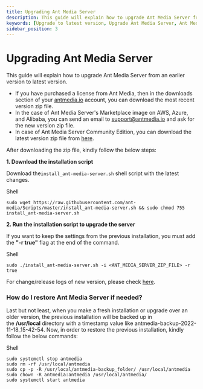 ```yaml
---
title: Upgrading Ant Media Server
description: This guide will explain how to upgrade Ant Media Server from an earlier version to latest version.
keywords: [Upgrade to latest version, Upgrade Ant Media Server, Ant Media Server Documentation, Ant Media Server Tutorials]
sidebar_position: 3
---
```


# Upgrading Ant Media Server
This guide will explain how to upgrade Ant Media Server from an earlier version to latest version.

-   If you have purchased a license from Ant Media, then in the downloads section of your [antmedia.io](https://antmedia.io/my-account/downloads/) account, you can download the most recent version zip file. 
-   In the case of Ant Media Server's Marketplace image on AWS, Azure, and Alibaba, you can send an email to support@antmedia.io and ask for the new version zip file.
-   In case of Ant Media Server Community Edition, you can download the latest version zip file from [h](https://github.com/ant-media/Ant-Media-Server/releases)[ere](https://github.com/ant-media/Ant-Media-Server/releases).

After downloading the zip file, kindly follow the below steps:

**1. Download the installation script**

Download the`install_ant-media-server.sh` shell script with the latest changes.

Shell

```shell
sudo wget https://raw.githubusercontent.com/ant-media/Scripts/master/install_ant-media-server.sh && sudo chmod 755 install_ant-media-server.sh
```

  
**2. Run the installation script to upgrade the server**

If you want to keep the settings from the previous installation, you must add the **"-r true"** flag at the end of the command.

Shell

```shell
sudo ./install_ant-media-server.sh -i <ANT_MEDIA_SERVER_ZIP_FILE> -r true
```

For change/release logs of new version, please check [here](https://github.com/ant-media/Ant-Media-Server/releases).

### **How do I restore Ant Media Server if needed?**

Last but not least, when you make a fresh installation or upgrade over an older version, the previous installation will be backed up in the **/usr/local** directory with a timestamp value like antmedia-backup-2022-11-18_15-42-54. Now, in order to restore the previous installation, kindly follow the below commands:

Shell

```shell
sudo systemctl stop antmedia
sudo rm -rf /usr/local/antmedia
sudo cp -p -R /usr/local/antmedia-backup_folder/ /usr/local/antmedia
sudo chown -R antmedia:antmedia /usr/local/antmedia/
sudo systemctl start antmedia
```
<FeedBack />
